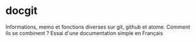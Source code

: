 # docgit
Informations, memo et fonctions diverses sur git, github et atome. Comment ils se combinent ? Essai d'une documentation simple en Français
